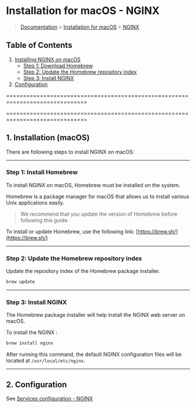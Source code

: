 # Installation for macOS - NGINX

> [Documentation](../readme.md) > [Installation for macOS](./readme.md) > [NGINX](./nginx.md)

## Table of Contents
1. [Installing NGINX on macOS](#markdown-header-installing-nginx-on-mac)
	* [Step 1: Download Homebrew](#markdown-header-installing-nginx-on-mac-step1)
	* [Step 2: Update the Homebrew repository index](#markdown-header-installing-nginx-on-mac-step2)
	* [Step 3: Install NGINX](#markdown-header-installing-nginx-on-mac-step3)
2. [Configuration](#markdown-header-configuration)

==============================================================================

==============================================================================

## 1. Installation (macOS)

There are following steps to install NGINX on macOS:

---

### Step 1: Install Homebrew

To install NGINX on macOS, Homebrew must be installed on the system.

Homebrew is a package manager for macOS that allows us to install various Unix applications easily.

> We recommend that you update the version of Homebrew before following this guide.

To install or update Homebrew, use the following link: [https://brew.sh/](https://brew.sh/)

---

### Step 2: Update the Homebrew repository index

Update the repository index of the Homebrew package installer.

```bash
brew update
```

---

### Step 3: Install NGINX

The Homebrew package installer will help install the NGINX web server on macOS.

To install the NGINX :

```bash
brew install nginx
```

After running this command, the default NGINX configuration files will be located at `/usr/local/etc/nginx`.

---

## 2. Configuration

See [Services configuration - NGINX](./../configuration/services/nginx.md)
